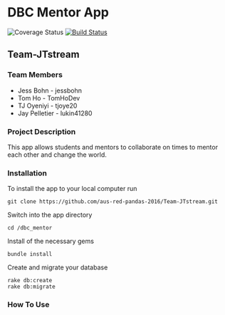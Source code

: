 # DBC Mentor App                                                                                          

![Coverage Status](http://img.shields.io/coveralls/haml/haml.svg)
[![Build Status](https://travis-ci.org/aus-red-pandas-2016/Team-JTstream.svg?branch=master)](https://travis-ci.org/aus-red-pandas-2016/Team-JTstream)
## Team-JTstream

### Team Members

- Jess Bohn - jessbohn
- Tom Ho - TomHoDev
- TJ Oyeniyi - tjoye20
- Jay Pelletier - lukin41280

### Project Description

This app allows students and mentors to collaborate on times to mentor each other and change the world.  

### Installation 
To install the app to your local computer run

    git clone https://github.com/aus-red-pandas-2016/Team-JTstream.git
Switch into the app directory

    cd /dbc_mentor
Install of the necessary gems

    bundle install
Create and migrate your database

    rake db:create
    rake db:migrate

### How To Use

